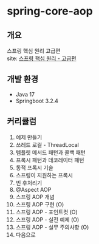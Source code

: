 # spring-core-aop

## 개요
스프링 핵심 원리 고급편<br/>
site: [스프링 핵심 원리 - 고급편](https://www.inflearn.com/course/%EC%8A%A4%ED%94%84%EB%A7%81-%ED%95%B5%EC%8B%AC-%EC%9B%90%EB%A6%AC-%EA%B3%A0%EA%B8%89%ED%8E%B8/dashboard)
## 개발 환경
- Java 17
- Springboot 3.2.4

## 커리큘럼
1. 예제 만들기
2. 쓰레드 로컬 - ThreadLocal
3. 템플릿 메서드 패턴과 콜백 패턴 
4. 프록시 패턴과 데코레이터 패턴 
5. 동적 프록시 기술
6. 스프링이 지원하는 프록시
7. 빈 후처리기
8. @Aspect AOP
9. 스프링 AOP 개념 
10. 스프링 AOP 구현 (O)
11. 스프링 AOP - 포인트컷 (O)
12. 스프링 AOP - 실전 예제 (O)
13. 스프링 AOP - 실무 주의사항 (O)
14. 다음으로
